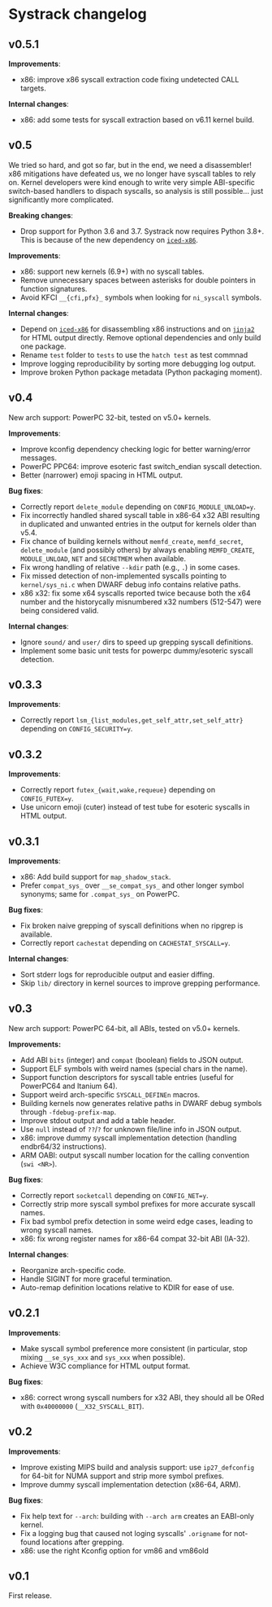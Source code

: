 Systrack changelog
==================

v0.5.1
------

**Improvements**:

- x86: improve x86 syscall extraction code fixing undetected CALL targets.

**Internal changes**:

- x86: add some tests for syscall extraction based on v6.11 kernel build.


v0.5
----

We tried so hard, and got so far, but in the end, we need a disassembler! x86
mitigations have defeated us, we no longer have syscall tables to rely on.
Kernel developers were kind enough to write very simple ABI-specific
switch-based handlers to dispach syscalls, so analysis is still possible... just
significantly more complicated.

**Breaking changes**:

- Drop support for Python 3.6 and 3.7. Systrack now requires Python 3.8+. This
  is because of the new dependency on
  [`iced-x86`](https://pypi.org/project/iced-x86/).

**Improvements**:

- x86: support new kernels (6.9+) with no syscall tables.
- Remove unnecessary spaces between asterisks for double pointers in function
  signatures.
- Avoid KFCI `__{cfi,pfx}_` symbols when looking for `ni_syscall` symbols.

**Internal changes**:

- Depend on [`iced-x86`](https://pypi.org/project/iced-x86/) for disassembling
  x86 instructions and on [`jinja2`](https://pypi.org/project/jinja2/) for HTML
  output directly. Remove optional dependencies and only build one package.
- Rename `test` folder to `tests` to use the `hatch test` as test commnad
- Improve logging reproducibility by sorting more debugging log output.
- Improve broken Python package metadata (Python packaging moment).

v0.4
----

New arch support: PowerPC 32-bit, tested on v5.0+ kernels.

**Improvements**:

- Improve kconfig dependency checking logic for better warning/error messages.
- PowerPC PPC64: improve esoteric fast switch_endian syscall detection.
- Better (narrower) emoji spacing in HTML output.

**Bug fixes**:

- Correctly report `delete_module` depending on `CONFIG_MODULE_UNLOAD=y`.
- Fix incorrectly handled shared syscall table in x86-64 x32 ABI resulting in
  duplicated and unwanted entries in the output for kernels older than v5.4.
- Fix chance of building kernels without `memfd_create`, `memfd_secret`,
  `delete_module` (and possibly others) by always enabling `MEMFD_CREATE`,
  `MODULE_UNLOAD`, `NET` and `SECRETMEM` when available.
- Fix wrong handling of relative `--kdir` path (e.g., `.`) in some cases.
- Fix missed detection of non-implemented syscalls pointing to `kernel/sys_ni.c`
  when DWARF debug info contains relative paths.
- x86 x32: fix some x64 syscalls reported twice because both the x64 number and
  the historycally misnumbered x32 numbers (512-547) were being considered
  valid.

**Internal changes**:

- Ignore `sound/` and `user/` dirs to speed up grepping syscall definitions.
- Implement some basic unit tests for powerpc dummy/esoteric syscall detection.


v0.3.3
------

**Improvements**:

- Correctly report `lsm_{list_modules,get_self_attr,set_self_attr}` depending on
  `CONFIG_SECURITY=y`.


v0.3.2
------

**Improvements**:

- Correctly report `futex_{wait,wake,requeue}` depending on `CONFIG_FUTEX=y`.
- Use unicorn emoji (cuter) instead of test tube for esoteric syscalls in HTML
  output.


v0.3.1
------

**Improvements**:

- x86: Add build support for `map_shadow_stack`.
- Prefer `compat_sys_` over `__se_compat_sys_` and other longer symbol synonyms;
  same for `.compat_sys_` on PowerPC.

**Bug fixes**:

- Fix broken naive grepping of syscall definitions when no ripgrep is available.
- Correctly report `cachestat` depending on `CACHESTAT_SYSCALL=y`.

**Internal changes**:

- Sort stderr logs for reproducible output and easier diffing.
- Skip `lib/` directory in kernel sources to improve grepping performance.


v0.3
----

New arch support: PowerPC 64-bit, all ABIs, tested on v5.0+ kernels.

**Improvements:**

- Add ABI `bits` (integer) and `compat` (boolean) fields to JSON output.
- Support ELF symbols with weird names (special chars in the name).
- Support function descriptors for syscall table entries (useful for PowerPC64
  and Itanium 64).
- Support weird arch-specific `SYSCALL_DEFINEn` macros.
- Building kernels now generates relative paths in DWARF debug symbols through
  `-fdebug-prefix-map`.
- Improve stdout output and add a table header.
- Use `null` instead of `??`/`?` for unknown file/line info in JSON output.
- x86: improve dummy syscall implementation detection (handling endbr64/32
  instructions).
- ARM OABI: output syscall number location for the calling convention
  (`swi <NR>`).

**Bug fixes**:

- Correctly report `socketcall` depending on `CONFIG_NET=y`.
- Correctly strip more syscall symbol prefixes for more accurate syscall names.
- Fix bad symbol prefix detection in some weird edge cases, leading to wrong
  syscall names.
- x86: fix wrong register names for x86-64 compat 32-bit ABI (IA-32).

**Internal changes**:

- Reorganize arch-specific code.
- Handle SIGINT for more graceful termination.
- Auto-remap definition locations relative to KDIR for ease of use.


v0.2.1
------

**Improvements**:

- Make syscall symbol preference more consistent (in particular, stop mixing
  `__se_sys_xxx` and `sys_xxx` when possible).
- Achieve W3C compliance for HTML output format.

**Bug fixes**:

- x86: correct wrong syscall numbers for x32 ABI, they should all be ORed with
  `0x40000000` (`__X32_SYSCALL_BIT`).


v0.2
----

**Improvements**:

- Improve existing MIPS build and analysis support: use `ip27_defconfig` for
  64-bit for NUMA support and strip more symbol prefixes.
- Improve dummy syscall implementation detection (x86-64, ARM).

**Bug fixes**:

- Fix help text for `--arch`: building with `--arch arm` creates an
  EABI-only kernel.
- Fix a logging bug that caused not loging syscalls' `.origname` for not-found
  locations after grepping.
- x86: use the right Kconfig option for vm86 and vm86old


v0.1
----

First release.
